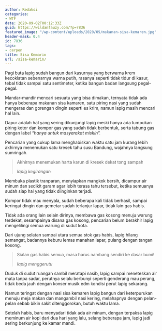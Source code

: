 ```yaml
---
author: Redaksi
categories:
- WTF
date: 2020-09-02T00:12:33Z
guid: https://wildanfauzy.com/?p=7836
featured_image: "/wp-content/uploads/2020/09/makanan-sisa-kemaren.jpg"
header-mask: 0.4
id: 7836
tags:
- cerpen
title: Sisa Kemarin
url: /sisa-kemarin/
---
```


Pagi buta lapig sudah bangun dari kasurnya yang berwarna krem kecoklatan sebenarnya warna putih, rasanya seperti tidak tidur di kasur, tebal tidak sampai satu sentimeter, ketika bangun badan langsung pegal-pegal.

Mandar-mandir mencari sesuatu yang bisa dimakan, ternyata tidak ada hanya beberapa makanan sisa kamaren, satu piring nasi yang sudah mengeras dan gorengan dingin seperti es krim, namun lapig masih mencari hal lain.

Dapur adalah hal yang sering dikunjungi lapig meski hanya ada tumpukan piring kotor dan kompor gas yang sudah tidak berbentuk, serta tabung gas dengan label _&#8220;hanya untuk masyarakat miskin&#8221;._

Pencarian yang cukup lama menghabiskan waktu satu jam kurang lebih akhirnya menemukan satu kresek tahu susu Bandung, wajahnya langsung sumringah.

<blockquote class="wp-block-quote">
  <p>
    Akhirnya menemukan harta karun di kresek dekat tong sampah
  </p>
  
  <cite>lapig kegirangan</cite>
</blockquote>

Membuka plastik tranparan, menyiapkan mangkok bersih, dicampur air minum dan sedikit garam agar lebih terasa tahu tersebut, ketika semuanya sudah siap hal yang tidak diinginkan terjadi.

Kompor tidak mau menyala, sudah beberapa kali tidak berhasil, sampai keringat dingin dan gemetar sudah terlanjur lapar, tidak lain gas habis.

Tidak ada orang lain selain dirinya, membawa gas kosong menuju warung terdekat, sesampainya disana gas kosong, pencarian belum berakhir lapig mengelilingi semua warung di sudut kota.

Dari ujung selatan sampai utara semua stok gas habis, lapig hilang semangat, badannya keburu lemas manahan lapar, pulang dengan tangan kosong.

<blockquote class="wp-block-quote">
  <p>
    Sialan gas habis semua, masa harus nambang sendiri ke dasar bumi!
  </p>
  
  <cite>lapig menggerutu</cite>
</blockquote>

Duduk di sudut ruangan sambil meratapi nasib, lapig sampai meneteskan air mata tanpa sadar, perutnya selalu berbunyi seperti genderang mau perang, tidak beda jauh dengan konser musik edm kondisi perut lapig sekarang.

Namun teringat dengan nasi sisa kemaren lapig bangun dari keterpurukan menuju meja makan dan mangambil nasi kering, melahapnya dengan pelan-pelan sebab bikin sakit ditenggorokan, butuh waktu lama.

Setelah habis, baru menyadari tidak ada air minum, dengan terpaksa lapig meminum air kopi dari dua hari yang lalu, selang beberapa jam, lapig jadi sering berkunjung ke kamar mandi.